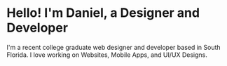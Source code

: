 # Hello! I'm Daniel, a Designer and Developer 
I'm a recent college graduate web designer and developer based in South Florida. I love working on Websites, Mobile Apps, and UI/UX Designs.
